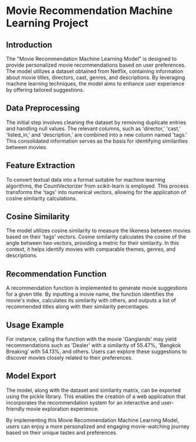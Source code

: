 # Movie Recommendation Machine Learning Project

## Introduction
The "Movie Recommendation Machine Learning Model" is designed to provide personalized movie recommendations based on user preferences. The model utilizes a dataset obtained from Netflix, containing information about movie titles, directors, cast, genres, and descriptions. By leveraging machine learning techniques, the model aims to enhance user experience by offering tailored suggestions.

## Data Preprocessing
The initial step involves cleaning the dataset by removing duplicate entries and handling null values. The relevant columns, such as 'director,' 'cast,' 'listed_in,' and 'description,' are combined into a new column named 'tags.' This consolidated information serves as the basis for identifying similarities between movies.

## Feature Extraction
To convert textual data into a format suitable for machine learning algorithms, the CountVectorizer from scikit-learn is employed. This process transforms the 'tags' into numerical vectors, allowing for the application of cosine similarity calculations.

## Cosine Similarity
The model utilizes cosine similarity to measure the likeness between movies based on their 'tags' vectors. Cosine similarity calculates the cosine of the angle between two vectors, providing a metric for their similarity. In this context, it helps identify movies with comparable themes, genres, and descriptions.

## Recommendation Function
A recommendation function is implemented to generate movie suggestions for a given title. By inputting a movie name, the function identifies the movie's index, calculates its similarity with others, and outputs a list of recommended titles along with their similarity percentages.

## Usage Example
For instance, calling the function with the movie 'Ganglands' may yield recommendations such as 'Dealer' with a similarity of 55.47%, 'Bangkok Breaking' with 54.13%, and others. Users can explore these suggestions to discover movies closely related to their preferences.

## Model Export
The model, along with the dataset and similarity matrix, can be exported using the pickle library. This enables the creation of a web application that incorporates the recommendation system for an interactive and user-friendly movie exploration experience.

By implementing this Movie Recommendation Machine Learning Model, users can enjoy a more personalized and engaging movie-watching journey based on their unique tastes and preferences.
